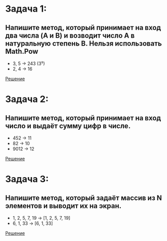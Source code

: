 # Задача 1: 
## Напишите метод, который принимает на вход два числа (A и B) и возводит число A в натуральную степень B. Нельзя использовать Math.Pow

* 3, 5 -> 243 (3⁵)
* 2, 4 -> 16

[Решение](zadacha1/Program.cs)

# Задача 2: 
## Напишите метод, который принимает на вход число и выдаёт сумму цифр в числе.

* 452 -> 11
* 82 -> 10
* 9012 -> 12

[Решение](zadacha2/Program.cs)

# Задача 3: 
## Напишите метод, который задаёт массив из N элементов и выводит их на экран.

* 1, 2, 5, 7, 19 -> [1, 2, 5, 7, 19]
* 6, 1, 33 -> [6, 1, 33]

[Решение](zadacha3/Program.cs)